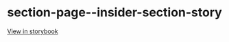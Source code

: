 # section-page--insider-section-story

[View in storybook](https://raw.githack.com/Independent-Digital-News-and-Media-Ltd/standard-pwamp-sb/PR-558-sb/index.html?path=/story/section-page--insider-section-story)
